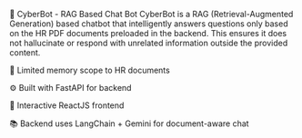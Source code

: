 🧠 CyberBot - RAG Based Chat Bot
CyberBot is a RAG (Retrieval-Augmented Generation) based chatbot that intelligently answers questions only based on the HR PDF documents preloaded in the backend. This ensures it does not hallucinate or respond with unrelated information outside the provided content.

🔐 Limited memory scope to HR documents

⚙️ Built with FastAPI for backend

💬 Interactive ReactJS frontend

📚 Backend uses LangChain + Gemini for document-aware chat

